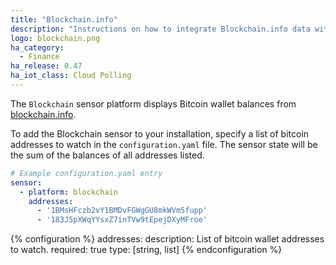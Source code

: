 ```yaml
---
title: "Blockchain.info"
description: "Instructions on how to integrate Blockchain.info data within Home Assistant."
logo: blockchain.png
ha_category:
  - Finance
ha_release: 0.47
ha_iot_class: Cloud Polling
---
```



The `Blockchain` sensor platform displays Bitcoin wallet balances from [blockchain.info](https://blockchain.info).

To add the Blockchain sensor to your installation, specify a list of bitcoin addresses to watch in the `configuration.yaml` file. The sensor state will be the sum of the balances of all addresses listed.

```yaml
# Example configuration.yaml entry
sensor:
  - platform: blockchain
    addresses:
      - '1BMsHFczb2vY1BMDvFGWgGU8mkWVm5fupp'
      - '183J5pXWqYYsxZ7inTVw9tEpejDXyMFroe'
```

{% configuration %}
addresses:
  description: List of bitcoin wallet addresses to watch.
  required: true
  type: [string, list]
{% endconfiguration %}

